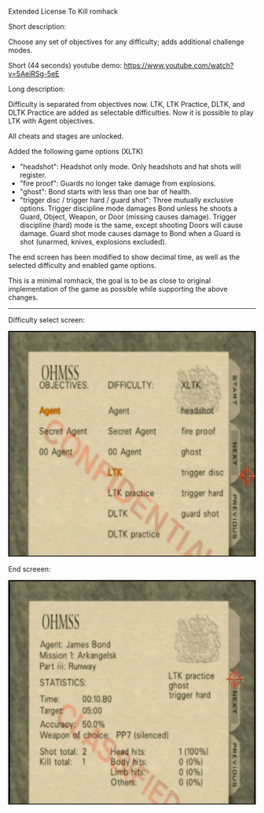 Extended License To Kill romhack

Short description:

Choose any set of objectives for any difficulty; adds additional challenge modes.

Short (44 seconds) youtube demo: https://www.youtube.com/watch?v=5AeiRSg-5eE

Long description:

Difficulty is separated from objectives now. LTK, LTK Practice, DLTK, and DLTK Practice are added as selectable difficulties. Now it is possible to play LTK with Agent objectives.

All cheats and stages are unlocked.

Added the following game options (XLTK)

- "headshot": Headshot only mode. Only headshots and hat shots will register.
- "fire proof": Guards no longer take damage from explosions.
- "ghost": Bond starts with less than one bar of health.
- "trigger disc / trigger hard / guard shot": Three mutually exclusive options. Trigger discipline mode damages Bond unless he shoots a Guard, Object, Weapon, or Door (missing causes damage). Trigger discipline (hard) mode is the same, except shooting Doors will cause damage. Guard shot mode causes damage to Bond when a Guard is shot (unarmed, knives, explosions excluded).

The end screen has been modified to show decimal time, as well as the selected difficulty and enabled game options.

This is a minimal romhack, the goal is to be as close to original implementation of the game as possible while supporting the above changes.

-----

Difficulty select screen:

![difficulty select](difficulty_select.png)

End screeen:

![End screeen](endscreen.png)
